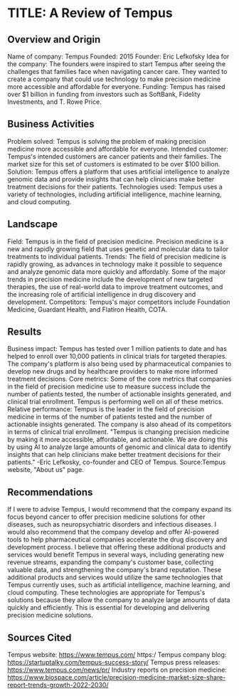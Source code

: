 # TITLE: A Review of Tempus

## Overview and Origin

Name of company: Tempus
Founded: 2015
Founder: Eric Lefkofsky
Idea for the company: The founders were inspired to start Tempus after seeing the challenges that families face when navigating cancer care. They wanted to create a company that could use technology to make precision medicine more accessible and affordable for everyone.
Funding: Tempus has raised over $1 billion in funding from investors such as SoftBank, Fidelity Investments, and T. Rowe Price.

## Business Activities
Problem solved: Tempus is solving the problem of making precision medicine more accessible and affordable for everyone.
Intended customer: Tempus's intended customers are cancer patients and their families. The market size for this set of customers is estimated to be over $100 billion.
Solution: Tempus offers a platform that uses artificial intelligence to analyze genomic data and provide insights that can help clinicians make better treatment decisions for their patients.
Technologies used: Tempus uses a variety of technologies, including artificial intelligence, machine learning, and cloud computing.

## Landscape
Field: Tempus is in the field of precision medicine. Precision medicine is a new and rapidly growing field that uses genetic and molecular data to tailor treatments to individual patients.
Trends: The field of precision medicine is rapidly growing, as advances in technology make it possible to sequence and analyze genomic data more quickly and affordably. Some of the major trends in precision medicine include the development of new targeted therapies, the use of real-world data to improve treatment outcomes, and the increasing role of artificial intelligence in drug discovery and development.
Competitors: Tempus's major competitors include Foundation Medicine, Guardant Health, and Flatiron Health, COTA. 

## Results
Business impact: Tempus has tested over 1 million patients to date and has helped to enroll over 10,000 patients in clinical trials for targeted therapies. The company's platform is also being used by pharmaceutical companies to develop new drugs and by healthcare providers to make more informed treatment decisions.
Core metrics: Some of the core metrics that companies in the field of precision medicine use to measure success include the number of patients tested, the number of actionable insights generated, and clinical trial enrollment. Tempus is performing well on all of these metrics.
Relative performance: Tempus is the leader in the field of precision medicine in terms of the number of patients tested and the number of actionable insights generated. The company is also ahead of its competitors in terms of clinical trial enrollment. "Tempus is changing precision medicine by making it more accessible, affordable, and actionable. We are doing this by using AI to analyze large amounts of genomic and clinical data to identify insights that can help clinicians make better treatment decisions for their patients." -Eric Lefkosky, co-founder and CEO of Tempus. Source:Tempus website, "About us" page. 

## Recommendations
If I were to advise Tempus, I would recommend that the company expand its focus beyond cancer to offer precision medicine solutions for other diseases, such as neuropsychiatric disorders and infectious diseases. I would also recommend that the company develop and offer AI-powered tools to help pharmaceutical companies accelerate the drug discovery and development process.
I believe that offering these additional products and services would benefit Tempus in several ways, including generating new revenue streams, expanding the company's customer base, collecting valuable data, and strengthening the company's brand reputation.
These additional products and services would utilize the same technologies that Tempus currently uses, such as artificial intelligence, machine learning, and cloud computing. These technologies are appropriate for Tempus's solutions because they allow the company to analyze large amounts of data quickly and efficiently. This is essential for developing and delivering precision medicine solutions.

## Sources Cited
Tempus website: https://www.tempus.com/ https:/
Tempus company blog: https://startuptalky.com/tempus-success-story/
Tempus press releases: https://www.tempus.com/news/pr/
Industry reports on precision medicine: https://www.biospace.com/article/precision-medicine-market-size-share-report-trends-growth-2022-2030/




